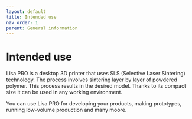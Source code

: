 ```yaml
---
layout: default
title: Intended use
nav_order: 1
parent: General information
---
```

<h1> Intended use </h1>

Lisa PRO is a desktop 3D printer that uses SLS (Selective Laser Sintering) technology. The process involves sintering layer by layer of powdered polymer. This process results in the desired model. Thanks to its compact size it can be used in any working environment. 

You can use Lisa PRO for developing your products, making prototypes, running low-volume production and many moore. 


